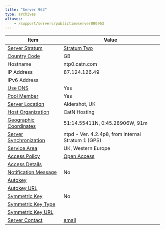 ```yaml
---
title: "Server 963"
type: archives
aliases:
    - /support/servers/publictimeserver000963
---
```


| Item | Value |
| ----- | ----- |
| [Server Stratum](/support/servers/serverstratum) | [Stratum Two](/support/servers/stratumtwotimeservers) |
| [Country Code](/support/servers/countrycode) | GB |
| Hostname |  ntp0.catn.com  |
| IP Address |  87.124.126.49  |
| IPv6 Address | |
| [Use DNS](/support/servers/usedns) | Yes |
| [Pool Member](/support/servers/poolmember) | Yes |
| [Server Location](/support/servers/serverlocation) |  Aldershot, UK |
| [Host Organization](/support/servers/hostorganization) | CatN Hosting|
| [ Geographic Coordinates](/support/servers/geographiccoordinates) |  51:14.55411N, 0:45.28906W, 91m  |
| [Server Synchronization](/support/servers/serversynchronization) |  ntpd - Ver. 4.2.4p8, from internal Stratum 1 (GPS) |
| [Service Area](/support/servers/servicearea) |  UK, Western Europe |
| [Access Policy](/support/servers/accesspolicy) | [Open Access](/support/servers/openaccess) |
| [Access Details](/support/servers/accessdetails) |  |
| [Notification Message](/support/servers/notificationmessage) | No |
| [Autokey](/support/servers/autokey) |  |
| [Autokey URL](/support/servers/autokeyurl) | |
| [Symmetric Key](/support/servers/symmetrickey) | No |
| [Symmetric Key Type](/support/servers/symmetrickeytype) | |
| [Symmetric Key URL](/support/servers/symmetrickeyurl) | |
| [Server Contact](/support/servers/servercontact) | [email](mailto:mirrors@fubra.com) |